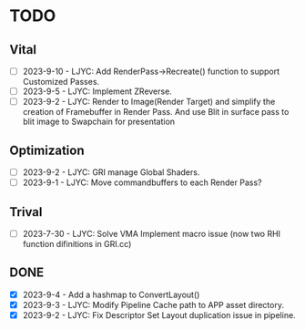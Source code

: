# TODO
## Vital
- [ ] 2023-9-10 - LJYC: Add RenderPass->Recreate() function to support Customized Passes.
- [ ] 2023-9-5  - LJYC: Implement ZReverse.
- [ ] 2023-9-2  - LJYC: Render to Image(Render Target) and simplify the creation of Framebuffer in Render Pass. And use Blit in surface pass to blit image to Swapchain for presentation

## Optimization
- [ ] 2023-9-2  - LJYC: GRI manage Global Shaders.
- [ ] 2023-9-1  - LJYC: Move commandbuffers to each Render Pass?

## Trival
- [ ] 2023-7-30 - LJYC: Solve VMA Implement macro issue (now two RHI function difinitions in GRI.cc)

## DONE
- [X] 2023-9-4  - Add a hashmap to ConvertLayout()
- [X] 2023-9-3  - LJYC: Modify Pipeline Cache path to APP asset directory.
- [X] 2023-9-2  - LJYC: Fix Descriptor Set Layout duplication issue in pipeline.